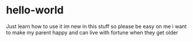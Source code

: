 # hello-world
Just learn how to use it
im new in this stuff so please be easy on me
i want to make my parent happy and can live with fortune when they get older

